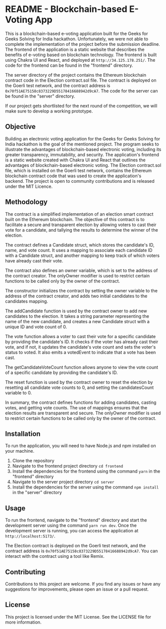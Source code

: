 # README - Blockchain-based E-Voting App

This is a blockchain-based e-voting application built for the Geeks for Geeks Solving for India hackathon. Unfortunately, we were not able to complete the implementation of the project before the submission deadline. The frontend of the application is a static website that describes the benefits of e-voting based on blockchain technology. The frontend is built using Chakra UI and React, and deployed at `http://34.125.178.251/`. The code for the frontend can be found in the "frontend" directory.

The server directory of the project contains the Ethereum blockchain contract code in the Election contract.sol file. The contract is deployed on the Goerli test network, and the contract address is `0x70f51AE75158c8373229D55178416688942d9cA7`. The code for the server can be found in the "server" directory.

If our project gets shortlisted for the next round of the competition, we will make sure to develop a working prototype.

## Objective

Building an electronic voting application for the Geeks for Geeks Solving for India hackathon is the goal of the mentioned project. The program seeks to illustrate the advantages of blockchain-based electronic voting, including its greater transparency, immutability, and security. The application's frontend is a static website created with Chakra UI and React that outlines the advantages of blockchain-based electronic voting. The Election contract.sol file, which is installed on the Goerli test network, contains the Ethereum blockchain contract code that was used to create the application's backend. The project is open to community contributions and is released under the MIT Licence.

## Methodology

The contract is a simplified implementation of an election smart contract built on the Ethereum blockchain. The objective of this contract is to facilitate a secure and transparent election by allowing voters to cast their vote for a candidate, and tallying the results to determine the winner of the election.

The contract defines a Candidate struct, which stores the candidate's ID, name, and vote count. It uses a mapping to associate each candidate ID with a Candidate struct, and another mapping to keep track of which voters have already cast their vote.

The contract also defines an owner variable, which is set to the address of the contract creator. The onlyOwner modifier is used to restrict certain functions to be called only by the owner of the contract.

The constructor initializes the contract by setting the owner variable to the address of the contract creator, and adds two initial candidates to the candidates mapping.

The addCandidate function is used by the contract owner to add new candidates to the election. It takes a string parameter representing the name of the new candidate, and creates a new Candidate struct with a unique ID and vote count of 0.

The vote function allows a voter to cast their vote for a specific candidate by providing the candidate's ID. It checks if the voter has already cast their vote, and if not, it updates the candidate's vote count and sets the voter's status to voted. It also emits a votedEvent to indicate that a vote has been cast.

The getCandidateVoteCount function allows anyone to view the vote count of a specific candidate by providing the candidate's ID.

The reset function is used by the contract owner to reset the election by resetting all candidate vote counts to 0, and setting the candidatesCount variable to 0.

In summary, the contract defines functions for adding candidates, casting votes, and getting vote counts. The use of mappings ensures that the election results are transparent and secure. The onlyOwner modifier is used to restrict certain functions to be called only by the owner of the contract.

## Installation

To run the application, you will need to have Node.js and npm installed on your machine.

1. Clone the repository
2. Navigate to the frontend project directory
    `cd frontend`
3. Install the dependencies for the frontend using the command `yarn` in the "frontend" directory
4. Navigate to the server project directory
    `cd server`
4. Install the dependencies for the server using the command `npm install` in the "server" directory

## Usage

To run the frontend, navigate to the "frontend" directory and start the development server using the command `yarn run dev`. Once the development server is running, you can access the application at `http://localhost:5173/`. 

The Election contract is deployed on the Goerli test network, and the contract address is `0x70f51AE75158c8373229D55178416688942d9cA7`. You can interact with the contract using a tool like Remix.

## Contributing

Contributions to this project are welcome. If you find any issues or have any suggestions for improvements, please open an issue or a pull request.

## License

This project is licensed under the MIT License. See the LICENSE file for more information.
